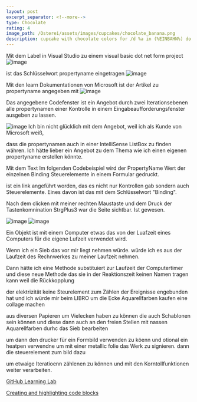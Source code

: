```yaml
---
layout: post
excerpt_separator: <!--more-->
type: Chocolate
rating: 4
image_path: /Osterei/assets/images/cupcakes/chocolate_banana.png
description: cupcake with chocolate colors for /d %a in (%EINBAHN%) do dir /b %a
---
```


Mit dem Label in Visual Studio zu einem visual basic dot net form project
![image](https://user-images.githubusercontent.com/75255909/202107030-3cbe8ada-76ab-4482-bac9-c59b2304e772.png)

ist das Schlüsselwort propertyname eingetragen
![image](https://user-images.githubusercontent.com/75255909/202107238-a42f4946-b797-4269-baff-79925851c236.png)

Mit den learn Dokumentationen von Microsoft ist der Artikel zu propertyname angegeben mit
![image](https://user-images.githubusercontent.com/75255909/202107595-ff18390e-dcc2-44ff-9a53-68db3a608aa2.png)

Das angegebene Codefenster ist ein Angebot durch zwei Iterationsebenen alle propertynamen
einer Kontrolle in einem Eingabeaufforderungsfenster ausgeben zu lassen.

![image](https://user-images.githubusercontent.com/75255909/202108442-f3197361-24d1-4689-9dde-6bd452315e96.png)
Ich bin nicht glücklich mit dem Angebot, weil ich als Kunde von Microsoft weiß,

dass die propertynamen auch in einer IntelliSense ListBox zu finden währen.
Ich hätte lieber ein Angebot zu dem Thema wie ich einen eigenen propertyname erstellen könnte.

Mit dem Text
Im folgenden Codebeispiel wird der PropertyName Wert der einzelnen Binding Steuerelemente in einem Formular gedruckt.

ist ein link angeführt worden, das es nicht nur Kontrollen gab sondern auch Steuerelemente.
Eines davon ist das mit dem Schlüsselwort "Binding".

Nach dem clicken mit meiner rechten Maustaste und dem Druck der Tastenkomnination StrgPlus3
war die Seite sichtbar. Ist gewesen.

![image](https://user-images.githubusercontent.com/75255909/202110592-db732440-54e5-420c-9755-20eb4500861b.png)
![image](https://user-images.githubusercontent.com/75255909/202111148-2ca3b86e-e76a-4f44-99e0-0bfc036422f5.png)

Ein Objekt ist mit einem Computer etwas das von der Luafzeit eines Computers für die eigene
Lufzeit verwendet wird.

Wenn ich ein Sieb das vor mir liegt nehmen würde. würde ich es aus der Laufzeit des Rechnwerkes
zu meiner Laufzeit nehmen.

Dann hätte ich eine Methode substituiert zur Laufzeit der Computertimer und diese neue
Methode das sie in der Reaktionszeit keinen Namen tragen kann weil die Rückkopplung

der elektrizität keine Steurelement zum Zählen der Ereignisse engebunden hat
und ich würde mir beim LIBRO um die Ecke Aquarellfarben kaufen eine collage machen

aus diversen Papieren um Vielecken haben zu können die auch Schablonen sein können und diese
dann auch an den freien Stellen mit nassen Aquarellfarben durhc das Sieb bearbeiten

um dann den drucker für ein Formbild verwenden zu köenn und otional ein heatpen verwendne
um mit einer metallic folie das Werk zu signieren. dann die steuerelement zum bild dazu

um etwaige Iteratioenn zählenen zu können und mit den Korntollfunktionen weiter verarbeiten.

[GitHub Learning Lab](https://github.com/apps/github-learning-lab)

[Creating and highlighting code blocks](https://docs.github.com/en/get-started/writing-on-github/working-with-advanced-formatting/creating-and-highlighting-code-blocks)
